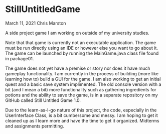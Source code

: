 # StillUntitledGame
March 11, 2021
Chris Marston

A side project game I am working on outside of my university studies.

Note that that game is currently not an executable application. The game must be run directly using an IDE or however else you want to go about it. The game can be launched by running the MainGame.java class file found in package01.

The game does not yet have a premise or story nor does it have much gameplay functionality. I am currently in the process of building (more like learning how to) build a GUI for the game. I am also working to get an initial quest and a basic save system implimented. The old console version with a bit (and I mean a bit) more functionality such as gathering ingredients for potions and the ability to save the game, is in a separate repository on my GitHub called Still Untitled Game 1.0.

Due to the learn-as-I-go nature of this project, the code, especially in the UserInterface Class, is a bit cumbersome and messy. I am hoping to get it cleaned up as I learn more and have the time to get it organized. Midterms and assignments permitting.
